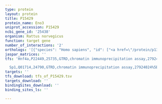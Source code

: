 ```yaml
---
type: protein
layout: protein
title: P15429
protein_name: Eno3
uniprot_accession: P15429
ncbi_gene_id: '25438'
organism: Rattus norvegicus
function: target gene
number_of_interactions: '2'
orthologs: '[{"species": "Homo sapiens", "id": ["<a href=\"/protein/p13929\">P13929</a>"]}, {"species": "Danio rerio", "id": ["<a href=\"/protein/q6th14\">Q6TH14</a>"]}, {"species": "Mus musculus", "id": ["<a href=\"/protein/p21550\">P21550</a>"]}, {"species": "Caenorhabditis elegans", "id": ["<a href=\"/protein/q27527\">Q27527</a>"]}, {"species": "Drosophila melanogaster", "id": ["<a href=\"/protein/p15007\">P15007</a>"]}, {"species": "Saccharomyces cerevisiae", "id": ["<a href=\"/protein/p00924\">P00924</a>", "<a href=\"/protein/p00925\">P00925</a>", "<a href=\"/protein/p42222\">P42222</a>", "<a href=\"/protein/p0cx10\">P0CX10</a>"]}]'
jaspar_matrices: ''
tfs: 'Hnf4a,P22449,25735,GTRD,chromatin immunoprecipitation assay,27924024%5Buid%5D,No

  Sp1,Q01714,24790,GTRD,chromatin immunoprecipitation assay,27924024%5Buid%5D,No'
targets: ''
tfs_download: tfs_of_P15429.tsv
targets_download: ''
bindingSites_download: ''
binding_sites_ls: ''

---
```

